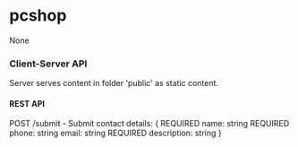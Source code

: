 # pcshop
None

### Client-Server API

Server serves content in folder 'public' as static content.

#### REST API

POST /submit - Submit contact details:
    {
REQUIRED    name: string 
REQUIRED    phone: string
            email: string
REQUIRED    description: string
    }